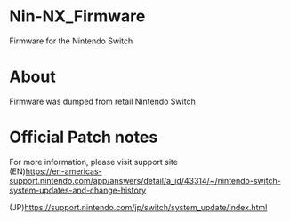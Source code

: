 # Nin-NX_Firmware
Firmware for the Nintendo Switch

# About
Firmware was dumped from retail Nintendo Switch

# Official Patch notes
For more information, please visit support site   
(EN)https://en-americas-support.nintendo.com/app/answers/detail/a_id/43314/~/nintendo-switch-system-updates-and-change-history

(JP)https://support.nintendo.com/jp/switch/system_update/index.html
